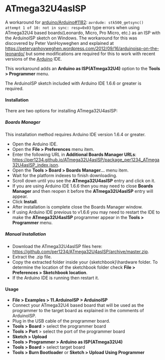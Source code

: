 ATmega32U4asISP
==========

A workaround for [arduino/Arduino#1182](https://github.com/arduino/Arduino/issues/1182): `avrdude: stk500_getsync() attempt 1 of 10: not in sync: resp=0x03` type errors when using ATmega32U4 based boards(Leonardo, Micro, Pro Micro, etc.) as an ISP with the ArduinoISP sketch on Windows. The workaround for this was discovered by Peter VanHoyweghen and explained at https://petervanhoyweghen.wordpress.com/2012/09/16/arduinoisp-on-the-leonardo/ but some modifications are required for this to work with recent versions of the [Arduino](http://arduino.cc) IDE.

This workaround adds an **Arduino as ISP(ATmega32U4)** option to the **Tools > Programmer** menu.

The ArduinoISP sketch included with Arduino IDE 1.6.6 or greater is required.


<a id="installation"></a>
#### Installation
There are two options for installing ATmega32U4asISP:
##### Boards Manager
This installation method requires Arduino IDE version 1.6.4 or greater.
- Open the Arduino IDE.
- Open the **File > Preferences** menu item.
- Enter the following URL in **Additional Boards Manager URLs**: https://per1234.github.io/ATmega32U4asISP/package_per1234_ATmega32U4asISP_index.json.
- Open the **Tools > Board > Boards Manager...** menu item.
- Wait for the platform indexes to finish downloading.
- Scroll down until you see the **ATmega32U4asISP** entry and click on it.
- If you are using Arduino IDE 1.6.6 then you may need to close **Boards Manager** and then reopen it before the **ATmega32U4asISP** entry will appear.
- Click **Install**.
- After installation is complete close the Boards Manager window.
- If using Arduino IDE previous to v1.6.6 you may need to restart the IDE to make the **ATmega32U4asISP** programmer appear in the **Tools > Programmer** menu.

##### Manual Installation
- Download the ATmega32U4asISP files here: https://github.com/per1234/ATmega32U4asISP/archive/master.zip.
- Extract the .zip file.
- Copy the extracted folder inside your {sketchbook}\hardware folder. To determine the location of the sketchbook folder check **File > Preferences > Sketchbook location**.
- If the Arduino IDE is running then restart it.


<a id="usage"></a>
#### Usage
- **File > Examples > 11.ArduinoISP > ArduinoISP**
- Connect your ATmega32U4 based board that will be used as the programmer to the target board as explained in the comments of ArduinoISP.
- Plug in the USB cable of the programmer board.
- **Tools > Board** > select the programmer board
- **Tools > Port** > select the port of the programmer board
- **Sketch > Upload**
- **Tools > Programmer > Arduino as ISP(ATmega32U4)**
- **Tools > Board** > select target board
- **Tools > Burn Bootloader** or **Sketch > Upload Using Programmer**
